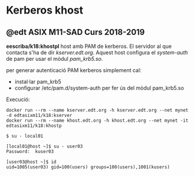 # Kerberos khost
## @edt ASIX M11-SAD Curs 2018-2019

**eescriba/k18:khostpl** host amb PAM de  kerberos. El servidor al que contacta s'ha
  de dir *kserver.edt.org*. Aquest host configura el *system-auth* de pam per usar el
  mòdul *pam_krb5.so*.
  
per generar autenticació PAM kerberos simplement cal:

 * instal·lar pam_krb5
 * configurar /etc/pam.d/system-auth per fer ús del mòdul pam_krb5.so

Execució:
```
docker run --rm --name kserver.edt.org -h kserver.edt.org --net mynet -d edtasixm11/k18:kserver
docker run --rm --name khost.edt.org -h khost.edt.org --net mynet -it edtasixm11/k18:khostp
```

```
$ su - local01

[local01@host ~]$ su - user03
Password:  kuser03

[user03@host ~]$ id
uid=1005(user03) gid=100(users) groups=100(users),1001(kusers)
```
